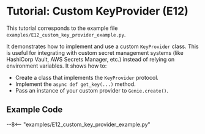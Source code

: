 # Tutorial: Custom KeyProvider (E12)

This tutorial corresponds to the example file `examples/E12_custom_key_provider_example.py`.

It demonstrates how to implement and use a custom `KeyProvider` class. This is useful for integrating with custom secret management systems (like HashiCorp Vault, AWS Secrets Manager, etc.) instead of relying on environment variables. It shows how to:
- Create a class that implements the `KeyProvider` protocol.
- Implement the `async def get_key(...)` method.
- Pass an instance of your custom provider to `Genie.create()`.

## Example Code

--8<-- "examples/E12_custom_key_provider_example.py"
